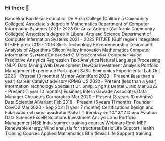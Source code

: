 ### Hi there 👋

Bandekar Bandekar
Education
De Anza College (California Community Colleges)
Associate's degree in Mathematics
Department of Computer Information Systems
2021 - 2023
De Anza College (California Community Colleges)
Associate's degree in Liberal Arts and Science
Department of Computer Information Systems
2021 - 2023
FIITJEE (Gulf region)
Integrated IIT-JEE prep
2015 - 2016
Skills
Technology Entrepreneurship
Design and Analysis of Algorithms
Silicon Valley Innovation
Mathematics
Computer Information Systems
Embedded C
Microcontroller
Computer Vision
Predictive Analytics
Regression
Text Analytics
Natural Language Processing (NLP)
Data Mining
Web Development
DevOps
Investment Analysis
Portfolio Management
Experience
Participant
SJSU Economics Experimental Lab
Oct 2023 - Present (3 months)
Mentor
AdmitKard
2023 - Present (less than a year)
Career Catalyst advisory
KPMG US
2023 - Present (less than a year)
Information Technology Specialist
Dr. Shilpi Singh's Dental Clinic
Mar 2022 - Present (1 year 10 months)
Business Intern
Gawade Associates
Data Manager
Chelactos Corporation
Mar 2020 - Present (3 years 10 months)
Data Scientist
AiVariant
Feb 2018 - Present (5 years 11 months)
Founder
CoviO2
Mar 2020 - Sep 2021 (1 year 7 months)
Certifications
Design and Fabrication of nano-quadrotor
Pluto IIT Bombay on 10/12/17
Drona Aviation
Data Science
ExcelR Solutions
Investment Analysis and Portfolio Management
NSE India summer training courses
Webinars
Revit MEP
Renewable energy
Wind analysis for structures
Basic Life Support
Health
Training Courses
Applied Mathematics
BLS (Basic Life Support) training

<!--
**sanbancan/SANBANCAN** is a ✨ _special_ ✨ repository because its `README.md` (this file) appears on your GitHub profile.

Here are some ideas to get you started:

- 🔭 I’m currently working on ...
- 🌱 I’m currently learning ...
- 👯 I’m looking to collaborate on ...
- 🤔 I’m looking for help with ...
- 💬 Ask me about ...
- 📫 How to reach me: ...
- 😄 Pronouns: ...
- ⚡ Fun fact: ...
-->

